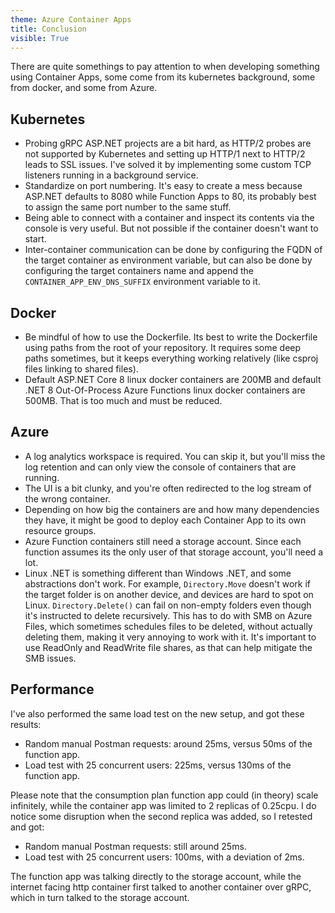 ```yaml
---
theme: Azure Container Apps
title: Conclusion
visible: True
---
```


There are quite somethings to pay attention to when developing something using Container Apps, some come from its kubernetes background, some from docker, and some from Azure.

## Kubernetes

- Probing gRPC ASP.NET projects are a bit hard, as HTTP/2 probes are not supported by Kubernetes and setting up HTTP/1 next to HTTP/2 leads to SSL issues. I've solved it by implementing some custom TCP listeners running in a background service.
- Standardize on port numbering. It's easy to create a mess because ASP.NET defaults to 8080 while Function Apps to 80, its probably best to assign the same port number to the same stuff.
- Being able to connect with a container and inspect its contents via the console is very useful. But not possible if the container doesn't want to start.
- Inter-container communication can be done by configuring the FQDN of the target container as environment variable, but can also be done by configuring the target containers name and append the `CONTAINER_APP_ENV_DNS_SUFFIX` environment variable to it. 

## Docker

- Be mindful of how to use the Dockerfile. Its best to write the Dockerfile using paths from the root of your repository. It requires some deep paths sometimes, but it keeps everything working relatively (like csproj files linking to shared files).
- Default ASP.NET Core 8 linux docker containers are 200MB and default .NET 8 Out-Of-Process Azure Functions linux docker containers are 500MB. That is too much and must be reduced.

## Azure

- A log analytics workspace is required. You can skip it, but you'll miss the log retention and can only view the console of containers that are running.
- The UI is a bit clunky, and you're often redirected to the log stream of the wrong container.
- Depending on how big the containers are and how many dependencies they have, it might be good to deploy each Container App to its own resource groups.
- Azure Function containers still need a storage account. Since each function assumes its the only user of that storage account, you'll need a lot.
- Linux .NET is something different than Windows .NET, and some abstractions don't work. For example, `Directory.Move` doesn't work if the target folder is on another device, and devices are hard to spot on Linux. `Directory.Delete()` can fail on non-empty folders even though it's instructed to delete recursively. This has to do with SMB on Azure Files, which sometimes schedules files to be deleted, without actually deleting them, making it very annoying to work with it. It's important to use ReadOnly and ReadWrite file shares, as that can help mitigate the SMB issues.

## Performance

I've also performed the same load test on the new setup, and got these results:

- Random manual Postman requests: around 25ms, versus 50ms of the function app.
- Load test with 25 concurrent users: 225ms, versus 130ms of the function app. 

Please note that the consumption plan function app could (in theory) scale infinitely, while the container app was limited to 2 replicas of 0.25cpu. I do notice some disruption when the second replica was added, so I retested and got:

- Random manual Postman requests: still around 25ms.
- Load test with 25 concurrent users: 100ms, with a deviation of 2ms. 

The function app was talking directly to the storage account, while the internet facing http container first talked to another container over gRPC, which in turn talked to the storage account.
